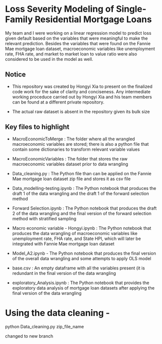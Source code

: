 # Loss Severity Modeling of Single-Family Residential Mortgage Loans
My team and I were working on a linear regression model to predict loss given default based on the variables that were meaningful to make the relevant prediction. Besides the variables that were found on the Fannie Mae mortgage loan dataset, macroeconomic variables like unemployment rate, FHA rate, and market to market loan to value ratio were also considered to be used in the model as well.

## Notice
- This repository was created by Hongyi Xia to present on the finalized code work for the sake of clarity and conciseness. Any intermediate working proceduce carried out by Hongyi Xia and his team members can be found at a different private repository.

- The actual raw dataset is absent in the repository given its bulk size

## Key files to highlight
 - MacroEconomicToMerge : The folder where all the wrangled macroeconomic variables are stored; there is also a python file that contain some dictionaries to transform relevant variable values

 - MacroEconomicVariables : The folder that stores the raw macroeconomic variables dataset prior to data wrangling

 - Data_cleaning.py : The Python file than can be applied on the Fannie Mae mortgage loan dataset zip file and stores it as csv file 

 - Data_modelling-testing.ipynb : The Python notebook that produces the draft 1 of the data wrangling and the draft 1 of the forward selection method 

 - Forward Selection.ipynb : The Python notebook that produces the draft 2 of the data wrangling and the final version of the forward selection method with stratified sampling 

 - Macro economic variable - Hongyi.ipynb : The Python notebook that produces the data wrangling of macroeconomic variables like unemployment rate, FHA rate, and State HPI, which will later be integrated with Fannie Mae mortgage loan dataset 

 - Model_A2.ipynb - The Python notebook that produces the final version of the overall data wrangling and some attempts to apply OLS model

 - base.csv : An empty dataframe with all the variables present (it is redundant in the final version of the data wrangling

 - exploratory_Analysis.ipynb : The Python notebook that provides the exploratory data analysis of mortgage loan datasets after applying the final version of the data wrangling

# Using the data cleaning -
python Data_cleaning.py zip_file_name

changed to new branch
